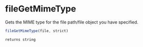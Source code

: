 # fileGetMimeType

Gets the MIME type for the file path/file object you have specified.

```javascript
fileGetMimeType(file, strict)
```

```javascript
returns string
```
